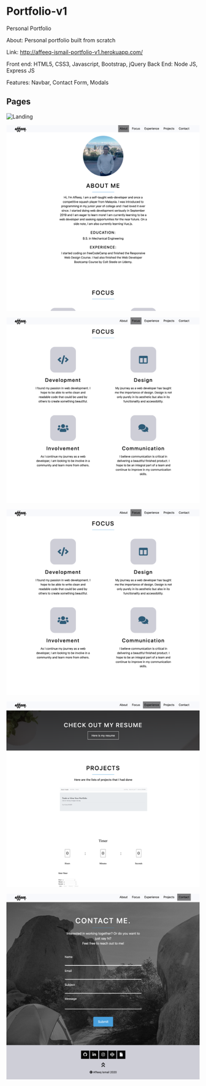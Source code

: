 # Portfolio-v1
Personal Portfolio

About: Personal portfolio built from scratch

Link: http://affeeq-ismail-portfolio-v1.herokuapp.com/

Front end: HTML5, CSS3, Javascript, Bootstrap, jQuery
Back End: Node JS, Express JS

Features: Navbar, Contact Form, Modals

## Pages

![Landing](https://github.com/Affeeq/Portfolio-v1/blob/master/images/Screen%20Shot%202020-08-24%20at%203.14.12%20PM.png)

![About](https://github.com/Affeeq/Portfolio-v1/blob/master/images/Screen%20Shot%202020-08-24%20at%203.14.28%20PM.png)

![Focus](https://github.com/Affeeq/Portfolio-v1/blob/master/images/Screen%20Shot%202020-08-24%20at%203.14.38%20PM.png)

![Experience](https://github.com/Affeeq/Portfolio-v1/blob/master/images/Screen%20Shot%202020-08-24%20at%203.14.38%20PM.png)

![Resume and Projects](https://github.com/Affeeq/Portfolio-v1/blob/master/images/Screen%20Shot%202020-08-24%20at%203.14.58%20PM.png)

![Contact Form and Footer](https://github.com/Affeeq/Portfolio-v1/blob/master/images/Screen%20Shot%202020-08-24%20at%203.15.04%20PM.png)
